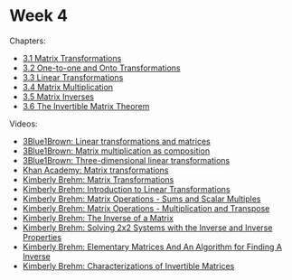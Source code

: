 # Week 4

Chapters:
- [3.1 Matrix Transformations](https://textbooks.math.gatech.edu/ila/matrix-transformations.html)
- [3.2 One-to-one and Onto Transformations](https://textbooks.math.gatech.edu/ila/one-to-one-onto.html)
- [3.3 Linear Transformations](https://textbooks.math.gatech.edu/ila/linear-transformations.html)
- [3.4 Matrix Multiplication](https://textbooks.math.gatech.edu/ila/matrix-multiplication.html)
- [3.5 Matrix Inverses](https://textbooks.math.gatech.edu/ila/matrix-inverses.html)
- [3.6 The Invertible Matrix Theorem](https://textbooks.math.gatech.edu/ila/invertible-matrix-thm.html)


Videos:
- [3Blue1Brown: Linear transformations and matrices](https://www.youtube.com/watch?v=kYB8IZa5AuE&list=PLZHQObOWTQDPD3MizzM2xVFitgF8hE_ab&index=3)
- [3Blue1Brown: Matrix multiplication as composition](https://www.youtube.com/watch?v=XkY2DOUCWMU&list=PLZHQObOWTQDPD3MizzM2xVFitgF8hE_ab&index=4)
- [3Blue1Brown: Three-dimensional linear transformations](https://www.youtube.com/watch?v=rHLEWRxRGiM&list=PLZHQObOWTQDPD3MizzM2xVFitgF8hE_ab&index=5)
- [Khan Academy: Matrix transformations](https://www.khanacademy.org/math/linear-algebra/matrix-transformations)
- [Kimberly Brehm: Matrix Transformations](https://www.youtube.com/watch?v=oo2ej9M49Tw&list=PLl-gb0E4MII03hiCrZa7YqxUMEeEPmZqK)
- [Kimberly Brehm: Introduction to Linear Transformations](https://www.youtube.com/watch?v=ofAcvZVEfBk&list=PLl-gb0E4MII03hiCrZa7YqxUMEeEPmZqK)
- [Kimberly Brehm: Matrix Operations - Sums and Scalar Multiples](https://www.youtube.com/watch?v=dFc2XK9dyNs&list=PLl-gb0E4MII03hiCrZa7YqxUMEeEPmZqK)
- [Kimberly Brehm: Matrix Operations - Multiplication and Transpose](https://www.youtube.com/watch?v=RM24OPadFMA&list=PLl-gb0E4MII03hiCrZa7YqxUMEeEPmZqK)
- [Kimberly Brehm: The Inverse of a Matrix](https://www.youtube.com/watch?v=kCPmiFAdCQ0&list=PLl-gb0E4MII03hiCrZa7YqxUMEeEPmZqK)
- [Kimberly Brehm: Solving 2x2 Systems with the Inverse and Inverse Properties](https://www.youtube.com/watch?v=XE1WlvE1Iig&list=PLl-gb0E4MII03hiCrZa7YqxUMEeEPmZqK)
- [Kimberly Brehm: Elementary Matrices And An Algorithm for Finding A Inverse](https://www.youtube.com/watch?v=zcm8plpCUZI&list=PLl-gb0E4MII03hiCrZa7YqxUMEeEPmZqK)
- [Kimberly Brehm: Characterizations of Invertible Matrices](https://www.youtube.com/watch?v=Ht2Zl0Hfg_I&list=PLl-gb0E4MII03hiCrZa7YqxUMEeEPmZqK)